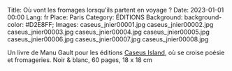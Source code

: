 Title: Où vont les fromages lorsqu'ils partent en voyage ?
Date: 2023-01-01 00:00
Lang: fr
Place: Paris
Category: ÉDITIONS
Background: background-color: #D2E8FF;
Images: caseus_jnier00001.jpg
    caseus_jnier00002.jpg
    caseus_jnier00003.jpg
    caseus_jnier00004.jpg
    caseus_jnier00005.jpg
    caseus_jnier00006.jpg
    caseus_jnier00007.jpg
    caseus_jnier00008.jpg

Un livre de Manu Gault pour les éditions [Caseus Island](https://editionscaseusisland.fr/), où se croise poésie et fromageries. Noir & blanc, 60 pages, 18 x 18 cm 